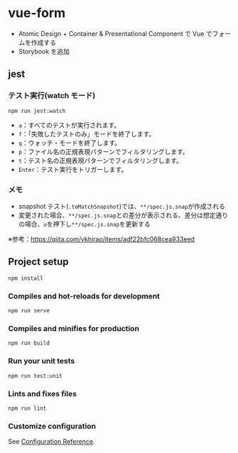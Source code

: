 # vue-form

- Atomic Design + Container & Presentational Component で Vue でフォームを作成する
- Storybook を追加

## jest

### テスト実行(watch モード)

```
npm run jest:watch
```

- `a`：すべてのテストが実行されます。
- `f`：「失敗したテストのみ」モードを終了します。
- `q`：ウォッチ・モードを終了します。
- `p`：ファイル名の正規表現パターンでフィルタリングします。
- `t`：テスト名の正規表現パターンでフィルタリングします。
- `Enter`：テスト実行をトリガーします。

### メモ

- snapshot テスト(`.toMatchSnapshot`)では、`**/spec.js.snap`が作成される
- 変更された場合、`**/spec.js.snap`との差分が表示される、差分は想定通りの場合、`u`を押下し`**/spec.js.snap`を更新する

※参考：https://qiita.com/ykhirao/items/adf22bfc068cea933eed

## Project setup

```
npm install
```

### Compiles and hot-reloads for development

```
npm run serve
```

### Compiles and minifies for production

```
npm run build
```

### Run your unit tests

```
npm run test:unit
```

### Lints and fixes files

```
npm run lint
```

### Customize configuration

See [Configuration Reference](https://cli.vuejs.org/config/).
